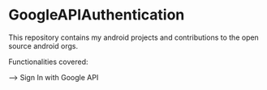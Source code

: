 # GoogleAPIAuthentication
This repository contains my android projects and contributions to the open source android orgs.

Functionalities covered:

--> Sign In with Google API
